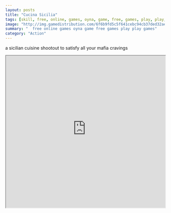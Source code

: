 ```yaml
---
layout: posts
title: "Cucina Sicilia"
tags: [skill, free, online, games, oyna, game, free, games, play, play, games]
image: "http://img.gamedistribution.com/6f6b9fd5c5f641cebc94cb37ded32ae5.jpg"
summary: "  free online games oyna game free games play play games"
category: "Action"
---
```


a sicilian cuisine shootout to satisfy all your mafia cravings

<iframe width="100%" height="480px;" src="http://flash.gamedistribution.com?game=6f6b9fd5c5f641cebc94cb37ded32ae5"></iframe>
